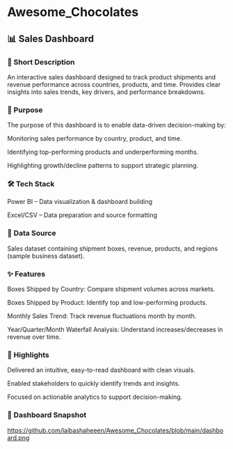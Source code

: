 # Awesome_Chocolates

## 📊 Sales Dashboard
### 🔎 Short Description

An interactive sales dashboard designed to track product shipments and revenue performance across countries, products, and time. Provides clear insights into sales trends, key drivers, and performance breakdowns.

### 🎯 Purpose

The purpose of this dashboard is to enable data-driven decision-making by:

Monitoring sales performance by country, product, and time.

Identifying top-performing products and underperforming months.

Highlighting growth/decline patterns to support strategic planning.

### 🛠 Tech Stack

Power BI – Data visualization & dashboard building

Excel/CSV – Data preparation and source formatting

### 📂 Data Source

Sales dataset containing shipment boxes, revenue, products, and regions (sample business dataset).

### ✨ Features

Boxes Shipped by Country: Compare shipment volumes across markets.

Boxes Shipped by Product: Identify top and low-performing products.

Monthly Sales Trend: Track revenue fluctuations month by month.

Year/Quarter/Month Waterfall Analysis: Understand increases/decreases in revenue over time.

### 🌟 Highlights

Delivered an intuitive, easy-to-read dashboard with clean visuals.

Enabled stakeholders to quickly identify trends and insights.

Focused on actionable analytics to support decision-making.

### 📸 Dashboard Snapshot

https://github.com/laibashaheeen/Awesome_Chocolates/blob/main/dashboard.png
